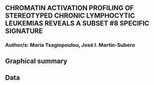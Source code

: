 ## CHROMATIN ACTIVATION PROFILING OF STEREOTYPED CHRONIC LYMPHOCYTIC LEUKEMIAS REVEALS A SUBSET #8 SPECIFIC SIGNATURE

### Author/s: Maria Tsagiopoulou, José I. Martin-Subero

## Graphical summary



## Data
